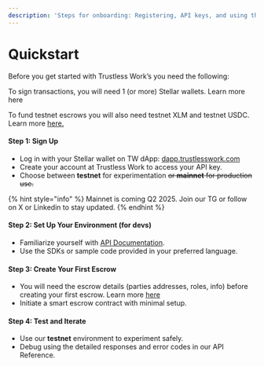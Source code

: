 ```yaml
---
description: 'Steps for onboarding: Registering, API keys, and using the testnet.'
---
```


# Quickstart

Before you get started with Trustless Work’s you need the following:

To sign transactions, you will need 1 (or more) Stellar wallets. Learn more here

To fund testnet escrows you will also need testnet XLM and testnet USDC. Learn more [here.](essential-tools.md)

#### **Step 1: Sign Up**

* Log in with your Stellar wallet on TW dApp: [dapp.trustlesswork.com](https://dapp.trustlesswork.com)
* Create your account at Trustless Work to access your API key.
* Choose between **testnet** for experimentation ~~or **mainnet** for production use.~~

{% hint style="info" %}
Mainnet is coming Q2 2025. Join our TG or follow on X or Linkedin to stay updated.&#x20;
{% endhint %}

#### **Step 2: Set Up Your Environment (for devs)**

* Familiarize yourself with [API Documentation](../developer-resources/api-reference/).
* Use the SDKs or sample code provided in your preferred language.

#### **Step 3: Create Your First Escrow**

* You will need the escrow details (parties addresses, roles, info) before creating your first escrow. Learn more [here](../developer-resources/smart-escrow-design/)
* Initiate a smart escrow contract with minimal setup.

#### **Step 4: Test and Iterate**

* Use our **testnet** environment to experiment safely.
* Debug using the detailed responses and error codes in our API Reference.
